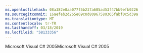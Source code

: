 ```yaml
---
ms.openlocfilehash: 08a382e0aa077f5b237a605ad53f47bb9efb0226
ms.sourcegitcommit: 16aefeb2d265e69c0d80967580365fabf0c5d39a
ms.translationtype: MT
ms.contentlocale: tr-TR
ms.lasthandoff: 03/18/2019
ms.locfileid: "58133356"
---
```

<span data-ttu-id="b4597-101">Microsoft Visual C# 2005</span><span class="sxs-lookup"><span data-stu-id="b4597-101">Microsoft Visual C# 2005</span></span>